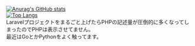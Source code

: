 [![Anurag's GitHub stats](https://github-readme-stats.vercel.app/api?username=KLag-SF)](https://github.com/anuraghazra/github-readme-stats)  
[![Top Langs](https://github-readme-stats.vercel.app/api/top-langs/?username=KLag-SF&hide=blade)](https://github.com/anuraghazra/github-readme-stats)  
Laravelプロジェクトをまるごと上げたらPHPの記述量が圧倒的に多くなってしまったのでPHPは表示させてません。  
最近はGoとかPythonをよく触ってます。
